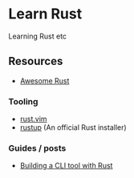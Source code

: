 # Learn Rust
Learning Rust etc

## Resources

  * [Awesome Rust](https://github.com/rust-unofficial/awesome-rust)

### Tooling

  * [rust.vim](https://github.com/rust-lang/rust.vim)
  * [rustup](https://www.rustup.rs/) (An official Rust installer)

### Guides / posts

  * [Building a CLI tool with Rust](https://medium.com/@aergonaut/building-a-cli-tool-with-rust-2515ed2ddb28)


